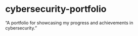 # cybersecurity-portfolio
“A portfolio for showcasing my progress and achievements in cybersecurity.”
